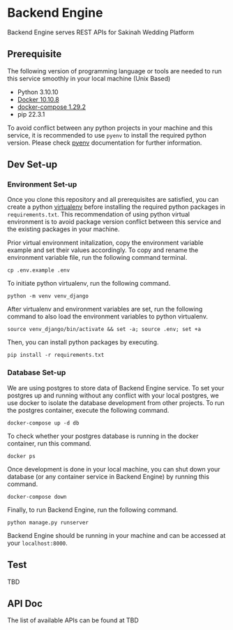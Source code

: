 # Backend Engine

Backend Engine serves REST APIs for Sakinah Wedding Platform

## Prerequisite
The following version of programming language or tools are needed to run this service smoothly in your local machine (Unix Based)

- Python 3.10.10
- [Docker 10.10.8](https://docs.docker.com/engine/install/)
- [docker-compose 1.29.2](https://docs.docker.com/compose/install/)
- pip 22.3.1

To avoid conflict between any python projects in your machine and this service, it is recommended to use `pyenv` to install the
required python version. Please check [pyenv](https://github.com/pyenv/pyenv?tab=readme-ov-file#a-getting-pyenv) documentation for further information.

## Dev Set-up

### Environment Set-up
Once you clone this repository and all prerequisites are satisfied, you can create a python [virtualenv](https://docs.python.org/3/library/venv.html) before installing the required python packages in `requirements.txt`. This recommendation of using python virtual environment is to avoid package version conflict between this service and the existing packages in your machine.

Prior virtual environment initalization, copy the environment variable example and set their values accordingly. To copy and rename the environment variable file, run the following command terminal.

```shell
cp .env.example .env
```

To initiate python virtualenv, run the following command.

```shell
python -m venv venv_django
```
After virtualenv and environment variables are set, run the following command to also load the environment variables to python virtualenv.

```shell
source venv_django/bin/activate && set -a; source .env; set +a
```
Then, you can install python packages by executing.
```shell
pip install -r requirements.txt 
```
### Database Set-up

We are using postgres to store data of Backend Engine service. To set your postgres up and running without any conflict with your local postgres, we use docker to isolate the database development from other projects. To run the postgres container, execute the following command.

```shell
docker-compose up -d db   
```

To check whether your postgres database is running in the docker container, run this command.

```shell
docker ps
```

Once development is done in your local machine, you can shut down your database (or any container service in Backend Engine) by running this command.

```shell
docker-compose down
```
Finally, to run Backend Engine, run the following command.
```shell
python manage.py runserver
```
Backend Engine should be running in your machine and can be accessed at your `localhost:8000`.

## Test
TBD

## API Doc
The list of available APIs can be found at TBD
